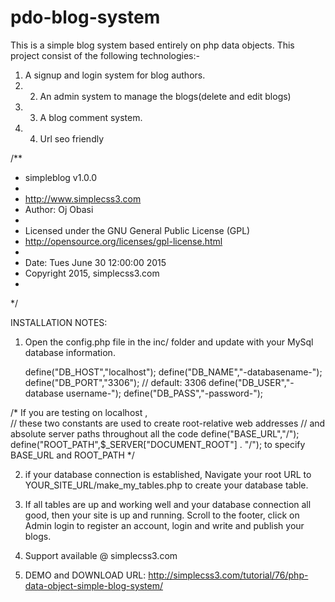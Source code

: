 # pdo-blog-system
This is a simple blog system based entirely on php data objects. This project consist of the following technologies:- 
1. A signup and login system for blog authors.
2. 2. An admin system to manage the blogs(delete and edit blogs) 
3. 3. A blog comment system. 
4. 4. Url seo friendly

/**
 * simpleblog v1.0.0
 *
 * http://www.simplecss3.com
 * Author: Oj Obasi
 *
 * Licensed under the GNU General Public License (GPL)
 * http://opensource.org/licenses/gpl-license.html
 *
 *  Date: Tues June 30 12:00:00 2015
 * Copyright 2015, simplecss3.com
 *
 */
 
 INSTALLATION NOTES:
 
 1. Open the config.php file in the inc/ folder and update with your MySql database information.
 
 	define("DB_HOST","localhost");
	define("DB_NAME","-databasename-");
	define("DB_PORT","3306"); // default: 3306
	define("DB_USER","-database username-");
	define("DB_PASS","-password-");
	
 /* If you are testing on localhost ,  
        // these two constants are used to create root-relative web addresses
       // and absolute server paths throughout all the code
	   define("BASE_URL","/");
	   define("ROOT_PATH",$_SERVER["DOCUMENT_ROOT"] . "/");
to specify BASE_URL and ROOT_PATH
*/

2. if your database connection is established, Navigate your root URL to YOUR_SITE_URL/make_my_tables.php to create your database table.

3. If all tables are up and working well and your database connection all good, then your site is up and running.
Scroll to the footer, click on Admin login to register an account, login and write and publish your blogs.

4. Support available @ simplecss3.com
5. DEMO and DOWNLOAD URL: http://simplecss3.com/tutorial/76/php-data-object-simple-blog-system/
